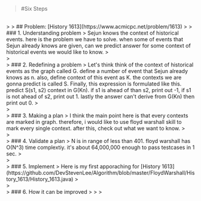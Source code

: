 > #Six Steps
<br /> 
>
> ## Problem: [History 1613](https://www.acmicpc.net/problem/1613) 
>
> ### 1. Understanding problem
>  Sejun knows the context of historical events. here is the problem we have to solve.
  when some of events that Sejun already knows are given, can we predict answer for some context of 
  historical events we would like to know.
> <br />
> <br />
> ### 2. Redefining a problem
>  Let's think think of the context of historical events as the graph called G. define a number of event 
  that Sejun already knows as n. also, define context of this event as K. the contexts we are gonna predict 
  is called S. Finally, this expression is formulated like this. predict S(s1, s2) context in G(Kn). if s1 is 
  ahead of than s2, print out -1, if s1 is not ahead of s2, print out 1. lastly the answer can't derive from 
  G(Kn) then print out 0. 
> <br />
> <br />
> ### 3. Making a plan
>  I think the main point here is that every contexts are marked in graph. therefore, i would like to use floyd
  warshall skill to mark every single context. after this, check out what we want to know.
> <br />
> <br />
> ### 4. Validate a plan
>  N is in range of less than 401. floyd warshall has O(N^3) time complextiy. it's about 64,000,000 enough to 
  pass testcases in 1 sec.
> <br />
> <br />
> ### 5. Implement
>  Here is my first apporaching for [History 1613](https://github.com/DevStevenLee/Algorithm/blob/master/FloydWarshall/History_1613/History_1613.java)
> <br /> 
> <br />
> ### 6. How it can be improved
>
>
>

